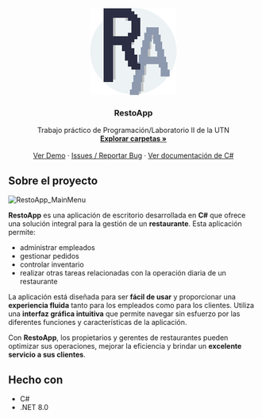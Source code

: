 
<br />
<div align="center">
  <a href="https://github.com/othneildrew/Best-README-Template">
    <img src="https://raw.githubusercontent.com/seek-coder/RestoApp-labo2-gatto-catriel/main/utils/RestoApp_ico.png?token=GHSAT0AAAAAACQJDXO4JEMTMGT7WA3PXHT6ZSY7LOA" alt="Logo" width="174" height="175">
  </a>

  <h3 align="center">RestoApp</h3>

  <p align="center">
    Trabajo práctico de Programación/Laboratorio II de la UTN
    <br />
    <a href="https://github.com/seek-coder/RestoApp-labo2-gatto-catriel/tree/master"><strong>Explorar carpetas »</strong></a>
    <br />
    <br />
    <a href="">Ver Demo</a>
    ·
    <a href="https://github.com/seek-coder/RestoApp-labo2-gatto-catriel/issues">Issues / Reportar Bug</a>
    ·
    <a href="https://learn.microsoft.com/es-es/dotnet/csharp/">Ver documentación de C#</a>
  </p>
</div>

## Sobre el proyecto

![RestoApp_MainMenu](https://github.com/seek-coder/RestoApp-labo2-gatto-catriel/assets/130781541/0d455746-0b8e-43b3-97b8-8544ac492360)

**RestoApp** es una aplicación de escritorio desarrollada en **C#** que ofrece una solución integral para la gestión de un **restaurante**. Esta aplicación permite:
* administrar empleados
* gestionar pedidos
* controlar inventario
* realizar otras tareas relacionadas con la operación diaria de un restaurante

La aplicación está diseñada para ser **fácil de usar** y proporcionar una **experiencia fluida** tanto para los empleados como para los clientes. Utiliza una **interfaz gráfica intuitiva** que permite navegar sin esfuerzo por las diferentes funciones y características de la aplicación.

Con **RestoApp**, los propietarios y gerentes de restaurantes pueden optimizar sus operaciones, mejorar la eficiencia y brindar un **excelente servicio a sus clientes**.

## Hecho con

* C#
* .NET 8.0
